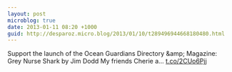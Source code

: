 ```yaml
---
layout: post
microblog: true
date: 2013-01-11 08:20 +1000
guid: http://desparoz.micro.blog/2013/01/10/t289496944668180480.html
---
```

Support the launch of the Ocean Guardians Directory &amp;amp; Magazine: Grey Nurse Shark by Jim Dodd
My friends Cherie a... [t.co/2CUo6Pjj](http://t.co/2CUo6Pjj)
